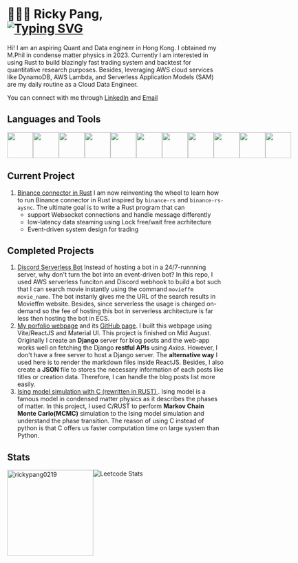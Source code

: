 <h1> 👨🏻‍💻 Ricky Pang,
<br/>
<a href="https://git.io/typing-svg"><img src="https://readme-typing-svg.demolab.com?font=Fira+Code&pause=1000&width=435&lines=I+am+a+data+engineer;I+am+a+quant+dev+;I+love+Rust+;I+love++low-latency+programming" alt="Typing SVG" /></a>
</h1>
Hi! I am an aspiring Quant and Data engineer in Hong Kong. I obtained my M.Phil in condense matter physics in 2023. Currently I am interested in using Rust to build blazingly fast trading system and backtest for quantitative research purposes. Besides, leveraging AWS cloud services like DynamoDB, AWS Lambda, and Serverless Application Models (SAM) are my daily routine as a Cloud Data Engineer. 

You can connect with me through [LinkedIn](https://www.linkedin.com/in/ka-chun-pang-674269229/) and [Email](rickpang_aidev@outlook.com)


<h2> Languages and Tools</h2>
<div style="display: flex; flex-direction: row;">
<img src="https://cdn.jsdelivr.net/gh/devicons/devicon/icons/python/python-original.svg"   height=60 width=60  />
<img src="https://prev.rust-lang.org/logos/rust-logo-256x256.png" height=60 width=60  />
<img src="https://cdn.jsdelivr.net/gh/devicons/devicon@latest/icons/cplusplus/cplusplus-original.svg" height=60 width=60 />     
<img src="https://cdn.jsdelivr.net/gh/devicons/devicon@latest/icons/typescript/typescript-original.svg" height=60 width=60  />   
<img src="https://cdn.jsdelivr.net/gh/devicons/devicon@latest/icons/amazonwebservices/amazonwebservices-plain-wordmark.svg" height=60 width=60  />
<img src="https://cdn.jsdelivr.net/gh/devicons/devicon@latest/icons/docker/docker-original-wordmark.svg" height=60 width=60  />
<img src="https://cdn.jsdelivr.net/gh/devicons/devicon@latest/icons/grpc/grpc-original.svg"  height=60 width=60 />
<img src="https://cdn.jsdelivr.net/gh/devicons/devicon@latest/icons/kubernetes/kubernetes-original.svg"  height=60 width=60/>
<img src="https://cdn.jsdelivr.net/gh/devicons/devicon@latest/icons/postgresql/postgresql-original.svg" height=60 width=60  />          
<img src="https://cdn.jsdelivr.net/gh/devicons/devicon@latest/icons/neovim/neovim-original.svg" height=60 width=60 />
<img src="https://cdn.jsdelivr.net/gh/devicons/devicon/icons/git/git-original.svg" height=60 width=60 />
</div>

## Current Project 
1. [Binance connector in Rust](https://github.com/rickypang0219/binance-rust-aws) I am now reinventing the wheel to learn how to run Binance connector in Rust inspired by `binance-rs` and `binance-rs-aysnc`. The ultimate goal is to write a Rust program that can
   - support Websocket connections and handle message differently
   - low-latency data steaming using Lock free/wait free acrhitecture
   - Event-driven system design for trading


## Completed Projects 
1. [Discord Serverless Bot](https://github.com/rickypang0219/discord-serverless) Instead of hosting a bot in a 24/7-runnning server, why don't turn the bot into an event-driven bot? In this repo, I used AWS serverless funciton and Discord webhook to build a bot such that I can search movie instantly using the command `movieffm movie_name`. The bot instanly gives me the URL of the search results in Movieffm website. Besides, since serverless the usage is charged on-demand so the fee of hosting this bot in serverless architecture is far less then hosting the bot in ECS. 
2. [My porfolio webpage](https://rickypang0219.github.io/) and its [GitHub page](https://github.com/rickypang0219/rickypang0219.github.io). I built this webpage using Vite/ReactJS and Material UI. This project is finished on Mid August. Originally I create an **Django** server for blog posts and the web-app works well on fetching the Django **restful APIs** using *Axios*. However, I don't have a free server to host a Django server. The **alternative way** I used here is to render the markdown files inside ReactJS. Besides, I also create a **JSON** file to stores the necessary information of each posts like titles or creation data. Therefore, I can handle the blog posts list more easily. 
3. [Ising model simulation with C (rewritten in RUST) ](https://github.com/rickypang0219/C_simulation). Ising model is a famous model in condensed matter physics as it describes the phases of matter. In this project, I used C/RUST to perform **Markov Chain Monte Carlo(MCMC)** simulation to the Ising model simulation and understand the phase transition. The reason of using C instead of python is that C offers us faster computation time on large system than Python.


<h2> Stats </h2>
<div align="left" style="display: flex; flex-direction: row;" > 
<img align="center" src="https://github-readme-stats.vercel.app/api/top-langs?username=rickypang0219&show_icons=true&locale=en&layout=compact" alt="rickypang0219" height=200 />
<img align="center" src="https://leetcard.jacoblin.cool/rickypang0219" alt="Leetcode Stats" />
</div>


<!-- <h2> Featured Blog Posts </h2>  -->

<!-- 1. [Bias-Variance Tradeoff & Regularization](https://rickypang0219.github.io/blog/Regularization-BiasVariance) <br/>
2. [Fluent Python: Functional Programming](https://rickypang0219.github.io/blog/fluent-python-7) <br/>
3. [One-dimensional Random Walk](https://rickypang0219.github.io/blog/random-walk)  <br/> -->

